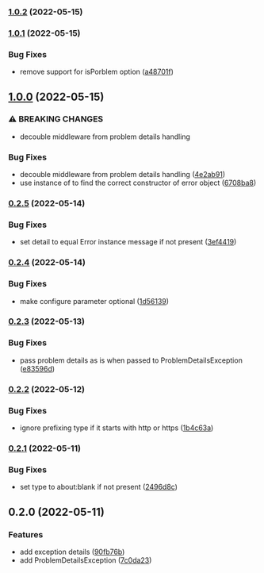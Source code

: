 

### [1.0.2](https://github.com/ezzabuzaid/rfc-7807-problem-details/compare/1.0.1...1.0.2) (2022-05-15)

### [1.0.1](https://github.com/ezzabuzaid/rfc-7807-problem-details/compare/1.0.0...1.0.1) (2022-05-15)


### Bug Fixes

* remove support for isPorblem option ([a48701f](https://github.com/ezzabuzaid/rfc-7807-problem-details/commit/a48701f4e983be7b3f923cb26b013107881ed87f))

## [1.0.0](https://github.com/ezzabuzaid/rfc-7807-problem-details/compare/0.2.5...1.0.0) (2022-05-15)


### ⚠ BREAKING CHANGES

* decouble middleware from problem details handling

### Bug Fixes

* decouble middleware from problem details handling ([4e2ab91](https://github.com/ezzabuzaid/rfc-7807-problem-details/commit/4e2ab91827e5c59203cf550c1a55b2fc2a4b04f3))
* use instance of to find the correct constructor of error object ([6708ba8](https://github.com/ezzabuzaid/rfc-7807-problem-details/commit/6708ba87abceeadd6e13ebe30ba7fc9fdbcf0a99))

### [0.2.5](https://github.com/ezzabuzaid/rfc-7807-problem-details/compare/0.2.4...0.2.5) (2022-05-14)


### Bug Fixes

* set detail to equal Error instance message if not present ([3ef4419](https://github.com/ezzabuzaid/rfc-7807-problem-details/commit/3ef44198af53dcc147b87e2e7064fcb7aa8c4094))

### [0.2.4](https://github.com/ezzabuzaid/rfc-7807-problem-details/compare/0.2.3...0.2.4) (2022-05-14)


### Bug Fixes

* make configure parameter optional ([1d56139](https://github.com/ezzabuzaid/rfc-7807-problem-details/commit/1d56139727cb63cdf408314bd2affbb7805e8a3e))

### [0.2.3](https://github.com/ezzabuzaid/rfc-7807-problem-details/compare/0.2.2...0.2.3) (2022-05-13)


### Bug Fixes

* pass problem details as is when passed to ProblemDetailsException ([e83596d](https://github.com/ezzabuzaid/rfc-7807-problem-details/commit/e83596d538751b08507db09340c8ea37dd95449c))

### [0.2.2](https://github.com/ezzabuzaid/rfc-7807-problem-details/compare/0.2.1...0.2.2) (2022-05-12)


### Bug Fixes

* ignore prefixing type if it starts with http or https ([1b4c63a](https://github.com/ezzabuzaid/rfc-7807-problem-details/commit/1b4c63a356970cacfd9f89f69ced34d3d27fce5b))

### [0.2.1](https://github.com/ezzabuzaid/rfc-7807-problem-details/compare/0.2.0...0.2.1) (2022-05-11)


### Bug Fixes

* set type to about:blank if not present ([2496d8c](https://github.com/ezzabuzaid/rfc-7807-problem-details/commit/2496d8cbed13309074f7d4e08f99507a1f37fa40))

## 0.2.0 (2022-05-11)


### Features

* add exception details ([90fb76b](https://github.com/ezzabuzaid/rfc-7807-problem-details/commit/90fb76bbe33ab7cf64c359752819b1b2715f1d87))
* add ProblemDetailsException ([7c0da23](https://github.com/ezzabuzaid/rfc-7807-problem-details/commit/7c0da2335bff535308b939c701f0a6efccc3c1a9))